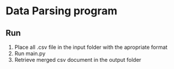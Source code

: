 # Data Parsing program 

## Run
1. Place all .csv file in the input folder with the apropriate format
2. Run main.py
3. Retrieve merged csv document in the output folder